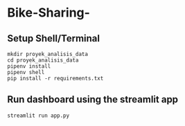 # Bike-Sharing-
## Setup Shell/Terminal
```
mkdir proyek_analisis_data
cd proyek_analisis_data
pipenv install
pipenv shell
pip install -r requirements.txt
```

## Run dashboard using the streamlit app
```
streamlit run app.py
```
